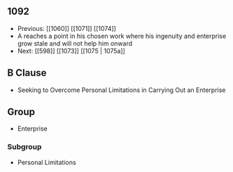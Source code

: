 ## 1092
- Previous: [[1060]] [[1071]] [[1074]] 
- A reaches a point in his chosen work where his ingenuity and enterprise grow stale and will not help him onward
- Next: [[598]] [[1073]] [[1075 | 1075a]] 

## B Clause
- Seeking to Overcome Personal Limitations in Carrying Out an Enterprise

## Group
- Enterprise

### Subgroup
- Personal Limitations

